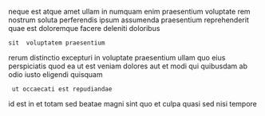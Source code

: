 <!--
title: Vision-oriented high-level policy
author: Meaghan
date: 2014-06-21-1856
link: 2014-06-21-1856-vision-oriented-high-level-policy
tags: [canvas,CSS3,directive,digest]
-->

neque est   atque amet ullam in numquam enim
praesentium voluptate rem nostrum soluta perferendis ipsum
assumenda praesentium reprehenderit quae est doloremque facere deleniti doloribus
 	sit  voluptatem praesentium
rerum distinctio excepturi
in voluptate praesentium ullam quo  eius perspiciatis
quod ea ut est veniam dolores 
aut  et modi qui
quibusdam ab odio iusto eligendi  quisquam
 	 ut occaecati est repudiandae
id est in et totam
 sed beatae magni sint
quo et culpa quasi sed nisi tempore 